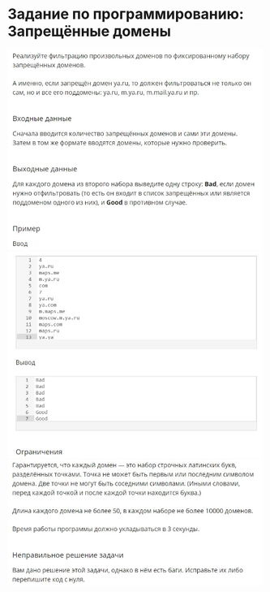 # Задание по программированию: Запрещённые домены
![image](./../../assets/337.jpg)
![image](./../../assets/338.jpg)
![image](./../../assets/339.jpg)
